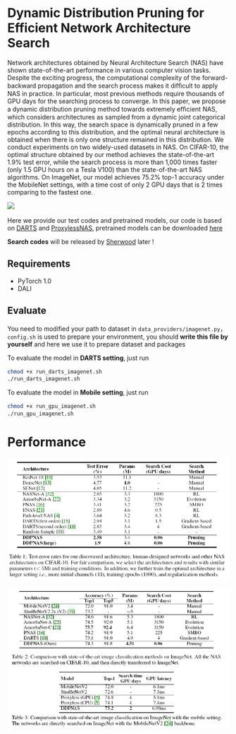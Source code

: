 # Dynamic Distribution Pruning for Efficient Network Architecture Search

Network architectures obtained by Neural Architecture Search (NAS) have shown state-of-the-art performance in various computer vision tasks. Despite the exciting progress, the computational complexity of the forward-backward propagation and the search process makes it difﬁcult to apply NAS in practice. In particular, most previous methods require thousands of GPU days for the searching process to converge. In this paper, we propose a dynamic distribution pruning method towards extremely efﬁcient NAS, which considers architectures as sampled from a dynamic joint categorical distribution. In this way, the search space is dynamically pruned in a few epochs according to this distribution, and the optimal neural architecture is obtained when there is only one structure remained in this distribution. We conduct experiments on two widely-used datasets in NAS. On CIFAR-10, the optimal structure obtained by our method achieves the state-of-the-art 1.9% test error, while the search process is more than 1,000 times faster (only 1.5 GPU hours on a Tesla V100) than the state-of-the-art NAS algorithms. On ImageNet, our model achieves 75.2% top-1 accuracy under the MobileNet settings, with a time cost of only 2 GPU days that is 2 times comparing to the fastest one.

![](https://github.com/tanglang96/DDPNAS/blob/master/figs/1.PNG)

Here we provide our test codes and pretrained models, our code is based on [DARTS](<https://github.com/khanrc/pt.darts>) and [ProxylessNAS](<https://github.com/mit-han-lab/ProxylessNAS>), pretrained models can be downloaded [here](https://drive.google.com/open?id=1LwOXXRJNgfEna0K2j58P9LuZdrWXQeEQ)

**Search codes** will be released by [Sherwood](https://github.com/zhengxiawu) later !

## Requirements

- PyTorch 1.0
- DALI

## Evaluate

You need to modified your path to dataset in ```data_providers/imagenet.py```，```config.sh``` is used to prepare your environment, you should **write this file by yourself** and here we use it to prepare dataset and packages

To evaluate the model in **DARTS setting**, just run

```bash
chmod +x run_darts_imagenet.sh
./run_darts_imagenet.sh
```

To evaluate the model in **Mobile setting**, just run

```bash
chmod +x run_gpu_imagenet.sh
./run_gpu_imagenet.sh
```

# Performance

![](figs/2.PNG)

![](figs/3.PNG)